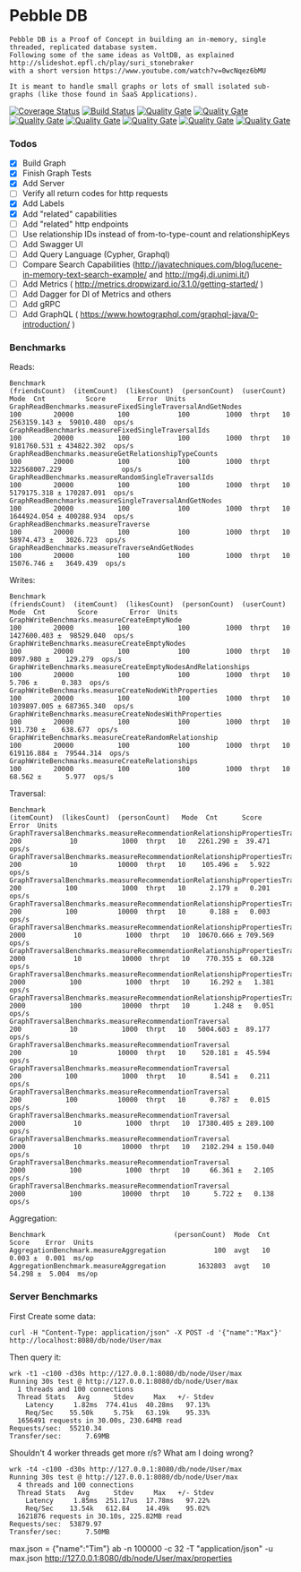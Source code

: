 # Pebble DB


    Pebble DB is a Proof of Concept in building an in-memory, single threaded, replicated database system.
    Following some of the same ideas as VoltDB, as explained http://slideshot.epfl.ch/play/suri_stonebraker
    with a short version https://www.youtube.com/watch?v=0wcNqez6bMU
    
    It is meant to handle small graphs or lots of small isolated sub-graphs (like those found in SaaS Applications).

[![Coverage Status](https://coveralls.io/repos/github/maxdemarzi/pebbledb/badge.svg?branch=master)](https://coveralls.io/github/maxdemarzi/pebbledb?branch=master)
[![Build Status](https://travis-ci.org/maxdemarzi/pebbledb.svg?branch=master)](https://travis-ci.org/maxdemarzi/pebbledb)
[![Quality Gate](https://sonarcloud.io/api/badges/measure?key=pebbledb&metric=ncloc)](https://sonarcloud.io/dashboard/index/pebbledb)
[![Quality Gate](https://sonarcloud.io/api/badges/measure?key=pebbledb&metric=coverage)](https://sonarcloud.io/dashboard/index/pebbledb)
[![Quality Gate](https://sonarcloud.io/api/badges/measure?key=pebbledb&metric=new_bugs)](https://sonarcloud.io/dashboard/index/pebbledb)
[![Quality Gate](https://sonarcloud.io/api/badges/measure?key=pebbledb&metric=new_code_smells)](https://sonarcloud.io/dashboard/index/pebbledb)
[![Quality Gate](https://sonarcloud.io/api/badges/measure?key=pebbledb&metric=new_vulnerabilities)](https://sonarcloud.io/dashboard/index/pebbledb)
[![Quality Gate](https://sonarcloud.io/api/badges/measure?key=pebbledb&metric=sqale_debt_ratio)](https://sonarcloud.io/dashboard/index/pebbledb)
[![Quality Gate](https://sonarcloud.io/api/badges/measure?key=pebbledb&metric=function_complexity)](https://sonarcloud.io/dashboard/index/pebbledb)


    
### Todos
     
- [X] Build Graph
- [X] Finish Graph Tests
- [X] Add Server
- [ ] Verify all return codes for http requests
- [X] Add Labels
- [X] Add "related" capabilities
- [ ] Add "related" http endpoints
- [ ] Use relationship IDs instead of from-to-type-count and relationshipKeys 
- [ ] Add Swagger UI
- [ ] Add Query Language (Cypher, Graphql)
- [ ] Compare Search Capabilities (http://javatechniques.com/blog/lucene-in-memory-text-search-example/ and http://mg4j.di.unimi.it/)
- [ ] Add Metrics ( http://metrics.dropwizard.io/3.1.0/getting-started/ )
- [ ] Add Dagger for DI of Metrics and others
- [ ] Add gRPC
- [ ] Add GraphQL ( https://www.howtographql.com/graphql-java/0-introduction/ )    

### Benchmarks

Reads:

    Benchmark                                                   (friendsCount)  (itemCount)  (likesCount)  (personCount)  (userCount)   Mode  Cnt          Score        Error  Units
    GraphReadBenchmarks.measureFixedSingleTraversalAndGetNodes             100        20000           100            100         1000  thrpt   10    2563159.143 ±  59010.480  ops/s
    GraphReadBenchmarks.measureFixedSingleTraversalIds                     100        20000           100            100         1000  thrpt   10    9181760.531 ± 434822.302  ops/s
    GraphReadBenchmarks.measureGetRelationshipTypeCounts                   100        20000           100            100         1000  thrpt       322568007.229               ops/s
    GraphReadBenchmarks.measureRandomSingleTraversalIds                    100        20000           100            100         1000  thrpt   10    5179175.318 ± 170287.091  ops/s
    GraphReadBenchmarks.measureSingleTraversalAndGetNodes                  100        20000           100            100         1000  thrpt   10    1644924.054 ± 400288.934  ops/s
    GraphReadBenchmarks.measureTraverse                                    100        20000           100            100         1000  thrpt   10      58974.473 ±   3026.723  ops/s
    GraphReadBenchmarks.measureTraverseAndGetNodes                         100        20000           100            100         1000  thrpt   10      15076.746 ±   3649.439  ops/s        


Writes:

    Benchmark                                                     (friendsCount)  (itemCount)  (likesCount)  (personCount)  (userCount)   Mode  Cnt        Score        Error  Units
    GraphWriteBenchmarks.measureCreateEmptyNode                              100        20000           100            100         1000  thrpt   10  1427600.403 ±  98529.040  ops/s
    GraphWriteBenchmarks.measureCreateEmptyNodes                             100        20000           100            100         1000  thrpt   10     8097.980 ±    129.279  ops/s
    GraphWriteBenchmarks.measureCreateEmptyNodesAndRelationships             100        20000           100            100         1000  thrpt   10        5.706 ±      0.383  ops/s
    GraphWriteBenchmarks.measureCreateNodeWithProperties                     100        20000           100            100         1000  thrpt   10  1039897.005 ± 687365.340  ops/s
    GraphWriteBenchmarks.measureCreateNodesWithProperties                    100        20000           100            100         1000  thrpt   10      911.730 ±    638.677  ops/s
    GraphWriteBenchmarks.measureCreateRandomRelationship                     100        20000           100            100         1000  thrpt   10   619116.884 ±  79544.314  ops/s
    GraphWriteBenchmarks.measureCreateRelationships                          100        20000           100            100         1000  thrpt   10       68.562 ±      5.977  ops/s

Traversal:

    Benchmark                                                                      (itemCount)  (likesCount)  (personCount)   Mode  Cnt      Score     Error  Units
    GraphTraversalBenchmarks.measureRecommendationRelationshipPropertiesTraversal          200            10           1000  thrpt   10   2261.290 ±  39.471  ops/s
    GraphTraversalBenchmarks.measureRecommendationRelationshipPropertiesTraversal          200            10          10000  thrpt   10    105.496 ±   5.922  ops/s
    GraphTraversalBenchmarks.measureRecommendationRelationshipPropertiesTraversal          200           100           1000  thrpt   10      2.179 ±   0.201  ops/s
    GraphTraversalBenchmarks.measureRecommendationRelationshipPropertiesTraversal          200           100          10000  thrpt   10      0.188 ±   0.003  ops/s
    GraphTraversalBenchmarks.measureRecommendationRelationshipPropertiesTraversal         2000            10           1000  thrpt   10  10670.666 ± 709.569  ops/s
    GraphTraversalBenchmarks.measureRecommendationRelationshipPropertiesTraversal         2000            10          10000  thrpt   10    770.355 ±  60.328  ops/s
    GraphTraversalBenchmarks.measureRecommendationRelationshipPropertiesTraversal         2000           100           1000  thrpt   10     16.292 ±   1.381  ops/s
    GraphTraversalBenchmarks.measureRecommendationRelationshipPropertiesTraversal         2000           100          10000  thrpt   10      1.248 ±   0.051  ops/s
    GraphTraversalBenchmarks.measureRecommendationTraversal                                200            10           1000  thrpt   10   5004.603 ±  89.177  ops/s
    GraphTraversalBenchmarks.measureRecommendationTraversal                                200            10          10000  thrpt   10    520.181 ±  45.594  ops/s
    GraphTraversalBenchmarks.measureRecommendationTraversal                                200           100           1000  thrpt   10      8.541 ±   0.211  ops/s
    GraphTraversalBenchmarks.measureRecommendationTraversal                                200           100          10000  thrpt   10      0.787 ±   0.015  ops/s
    GraphTraversalBenchmarks.measureRecommendationTraversal                               2000            10           1000  thrpt   10  17380.405 ± 289.100  ops/s
    GraphTraversalBenchmarks.measureRecommendationTraversal                               2000            10          10000  thrpt   10   2102.294 ± 150.040  ops/s
    GraphTraversalBenchmarks.measureRecommendationTraversal                               2000           100           1000  thrpt   10     66.361 ±   2.105  ops/s
    GraphTraversalBenchmarks.measureRecommendationTraversal                               2000           100          10000  thrpt   10      5.722 ±   0.138  ops/s


Aggregation:

    Benchmark                                (personCount)  Mode  Cnt   Score    Error  Units
    AggregationBenchmark.measureAggregation            100  avgt   10   0.003 ±  0.001  ms/op
    AggregationBenchmark.measureAggregation        1632803  avgt   10  54.298 ±  5.004  ms/op

### Server Benchmarks

First Create some data:

    curl -H "Content-Type: application/json" -X POST -d '{"name":"Max"}' http://localhost:8080/db/node/User/max

Then query it:  

    wrk -t1 -c100 -d30s http://127.0.0.1:8080/db/node/User/max
    Running 30s test @ http://127.0.0.1:8080/db/node/User/max
      1 threads and 100 connections
      Thread Stats   Avg      Stdev     Max   +/- Stdev
        Latency     1.82ms  774.41us  40.28ms   97.13%
        Req/Sec    55.50k     5.75k   63.19k    95.33%
      1656491 requests in 30.00s, 230.64MB read
    Requests/sec:  55210.34
    Transfer/sec:      7.69MB

Shouldn't 4 worker threads get more r/s? 
What am I doing wrong?
    
    wrk -t4 -c100 -d30s http://127.0.0.1:8080/db/node/User/max
    Running 30s test @ http://127.0.0.1:8080/db/node/User/max
      4 threads and 100 connections
      Thread Stats   Avg      Stdev     Max   +/- Stdev
        Latency     1.85ms  251.17us  17.78ms   97.22%
        Req/Sec    13.54k   612.84    14.49k    95.02%
      1621876 requests in 30.10s, 225.82MB read
    Requests/sec:  53879.97
    Transfer/sec:      7.50MB



max.json = {"name":"Tim"}
ab -n 100000 -c 32 -T "application/json"  -u max.json http://127.0.0.1:8080/db/node/User/max/properties
